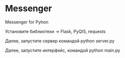 # Messenger
Messenger for Pyhon

Установите библиотеки -> Flask, PyQt5, requests

Далее, запустите сервер командой python server.py


Далее, запустите интерфейс, командой python main.py
